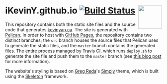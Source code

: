# iKevinY.github.io [![Build Status](https://travis-ci.org/iKevinY/iKevinY.github.io.svg?branch=src)](https://travis-ci.org/iKevinY/iKevinY.github.io) <img align="right" width=76 src="https://raw.githubusercontent.com/iKevinY/iKevinY.github.io/src/theme/static/images/apple-touch-icon-152x152.png"/>

This repository contains both the static site files and the source code that generates [kevinyap.ca](http://kevinyap.ca). The site is generated with [Pelican](http://getpelican.com). In order to host with [GitHub Pages](http://pages.github.com), the repository contains two distinct branches; the `src` branch houses the source files that Pelican uses to generate the static files, and the `master` branch contains the generated files. The entire process managed by Travis CI, which runs `deploy.sh` to generate the site file and push them to the `master` branch (see [this blog post](http://kevinyap.ca/2014/06/deploying-pelican-sites-using-travis-ci/) for more information).

The website's styling is based on [Greg Reda](http://www.gregreda.com)'s [Simply](https://github.com/gjreda/gregreda.com/tree/master/theme/simply) theme, which is built using the [Skeleton](http://www.getskeleton.com) framework.
